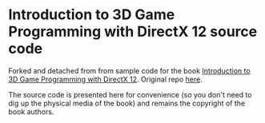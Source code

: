 # Introduction to 3D Game Programming with DirectX 12 source code

Forked and detached from from sample code for the book [Introduction to 3D Game Programming with DirectX 12](http://www.d3dcoder.net/d3d12.htm). Original repo [here](https://github.com/d3dcoder/d3d12book).

The source code is presented here for convenience (so you don't need to dig up the physical media of the book) and remains the copyright of the book authors.
